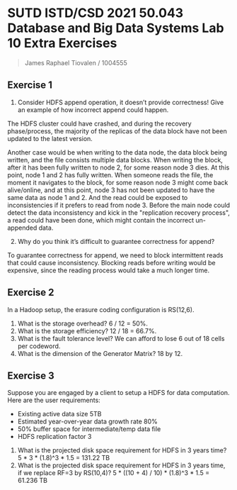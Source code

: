 # SUTD ISTD/CSD 2021 50.043 Database and Big Data Systems Lab 10 Extra Exercises

> James Raphael Tiovalen / 1004555

## Exercise 1

1. Consider HDFS append operation, it doesn’t provide correctness! Give an example of how incorrect append could happen.

The HDFS cluster could have crashed, and during the recovery phase/process, the majority of the replicas of the data block have not been updated to the latest version.

Another case would be when writing to the data node, the data block being written, and the file consists multiple data blocks. When writing the block, after it has been fully written to node 2, for some reason node 3 dies. At this point, node 1 and 2 has fully written. When someone reads the file, the moment it navigates to the block, for some reason node 3 might come back alive/online, and at this point, node 3 has not been updated to have the same data as node 1 and 2. And the read could be exposed to inconsistencies if it prefers to read from node 3. Before the main node could detect the data inconsistency and kick in the "replication recovery process", a read could have been done, which might contain the incorrect un-appended data.

2. Why do you think it’s difficult to guarantee correctness for append?

To guarantee correctness for append, we need to block intermittent reads that could cause inconsistency. Blocking reads before writing would be expensive, since the reading process would take a much longer time.

## Exercise 2

In a Hadoop setup, the erasure coding configuration is RS(12,6).
1. What is the storage overhead? 6 / 12 = 50%.
2. What is the storage efficiency? 12 / 18 = 66.7%.
3. What is the fault tolerance level? We can afford to lose 6 out of 18 cells per codeword.
4. What is the dimension of the Generator Matrix? 18 by 12.

## Exercise 3

Suppose you are engaged by a client to setup a HDFS for data computation. Here are the user requirements:

- Existing active data size 5TB
- Estimated year-over-year data growth rate 80% 
- 50% buffer space for intermediate/temp data file
- HDFS replication factor 3


1. What is the projected disk space requirement for HDFS in 3 years time? 5 * 3 * (1.8)^3 * 1.5 = 131.22 TB
2. What is the projected disk space requirement for HDFS in 3 years time, if we replace RF=3 by RS(10,4)? 5 * ((10 + 4) / 10) * (1.8)^3 * 1.5 = 61.236 TB

